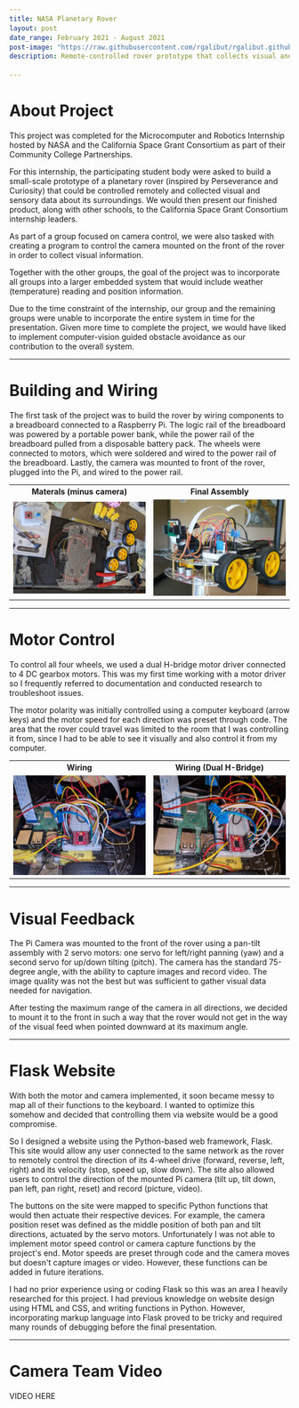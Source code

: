 ```yaml
---
title: NASA Planetary Rover
layout: post
date_range: February 2021 - August 2021
post-image: "https://raw.githubusercontent.com/rgalibut/rgalibut.github.io/main/assets/images/NASA%20Rover/Rover%20Cover%20Image.jpg"
description: Remote-controlled rover prototype that collects visual and sensory data about environment.

---
```


# About Project
This project was completed for the Microcomputer and Robotics Internship hosted by NASA and the California Space Grant Consortium as part of their Community College Partnerships.

For this internship, the participating student body were asked to build a small-scale prototype of a planetary rover (inspired by Perseverance and Curiosity) that could be controlled remotely and collected visual and sensory data about its surroundings. We would then present our finished product, along with other schools, to the California Space Grant Consortium internship leaders.

As part of a group focused on camera control, we were also tasked with creating a program to control the camera mounted on the front of the rover in order to collect visual information. 

Together with the other groups, the goal of the project was to incorporate all groups into a larger embedded system that would include weather (temperature) reading and position information.

Due to the time constraint of the internship, our group and the remaining groups were unable to incorporate the entire system in time for the presentation. Given more time to complete the project, we would have liked to implement computer-vision guided obstacle avoidance as our contribution to the overall system.

---

# Building and Wiring
The first task of the project was to build the rover by wiring components to a breadboard connected to a Raspberry Pi. The logic rail of the breadboard was powered by a portable power bank, while the power rail of the breadboard pulled from a disposable battery pack. The wheels were connected to motors, which were soldered and wired to the power rail of the breadboard. Lastly, the camera was mounted to front of the rover, plugged into the Pi, and wired to the power rail.

<table width="100%">
  <tr>
    <th style="text-align: center">Materals (minus camera)</th>
    <th style="text-align: center">Final Assembly</th>
  </tr>
  <tr>
    <td style="text-align: center" width="50%"><img style="margin: 0 auto" src="https://raw.githubusercontent.com/rgalibut/rgalibut.github.io/main/assets/images/NASA%20Rover/Materials.jpg" alt="Materials"/></td>
    <td style="text-align: center" width="50%"><img style="margin: 0 auto" src="https://raw.githubusercontent.com/rgalibut/rgalibut.github.io/main/assets/images/NASA%20Rover/Assembled.png" alt="Assembled"/></td>
  </tr>
</table>

---

# Motor Control
To control all four wheels, we used a dual H-bridge motor driver connected to 4 DC gearbox motors. This was my first time working with a motor driver so I frequently referred to documentation and conducted research to troubleshoot issues.

The motor polarity was initially controlled using a computer keyboard (arrow keys) and the motor speed for each direction was preset through code. The area that the rover could travel was limited to the room that I was controlling it from, since I had to be able to see it visually and also control it from my computer.

<table width="100%">
  <tr>
    <th style="text-align: center">Wiring</th>
    <th style="text-align: center">Wiring (Dual H-Bridge)</th>
  </tr>
  <tr>
    <td style="text-align: center" width="50%"><img style="margin: 0 auto" src="https://raw.githubusercontent.com/rgalibut/rgalibut.github.io/main/assets/images/NASA%20Rover/Wiring1.jpg" alt="Wiring"/></td>
    <td style="text-align: center" width="50%"><img style="margin: 0 auto" src="https://raw.githubusercontent.com/rgalibut/rgalibut.github.io/main/assets/images/NASA%20Rover/Wiring2.jpg" alt="H-Bridge"/></td>
  </tr>
</table>

---

# Visual Feedback
The Pi Camera was mounted to the front of the rover using a pan-tilt assembly with 2 servo motors: one servo for left/right panning (yaw) and a second servo for up/down tilting (pitch). The camera has the standard 75-degree angle, with the ability to capture images and record video. The image quality was not the best but was sufficient to gather visual data needed for navigation.

After testing the maximum range of the camera in all directions, we decided to mount it to the front in such a way that the rover would not get in the way of the visual feed when pointed downward at its maximum angle. 

--- 

# Flask Website
With both the motor and camera implemented, it soon became messy to map all of their functions to the keyboard. I wanted to optimize this somehow and decided that controlling them via website would be a good compromise.

So I designed a website using the Python-based web framework, Flask. This site would allow any user connected to the same network as the rover to remotely control the direction of its 4-wheel drive (forward, reverse, left, right) and its velocity (stop, speed up, slow down). The site also allowed users to control the direction of the mounted Pi camera (tilt up, tilt down, pan left, pan right, reset) and record (picture, video).

The buttons on the site were mapped to specific Python functions that would then actuate their respective devices. For example, the camera position reset was defined as the middle position of both pan and tilt directions, actuated by the servo motors. Unfortunately I was not able to implement motor speed control or camera capture functions by the project's end. Motor speeds are preset through code and the camera moves but doesn't capture images or video. However, these functions can be added in future iterations.

I had no prior experience using or coding Flask so this was an area I heavily researched for this project. I had previous knowledge on website design using HTML and CSS, and writing functions in Python. However, incorporating markup language into Flask proved to be tricky and required many rounds of debugging before the final presentation.

---

# Camera Team Video
VIDEO HERE